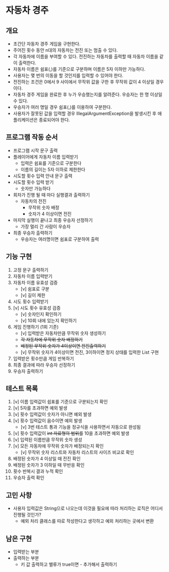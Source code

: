# 자동차 경주
## 개요
- 초간단 자동차 경주 게임을 구현한다.
- 주어진 횟수 동안 n대의 자동차는 전진 또는 멈출 수 있다.
- 각 자동차에 이름을 부여할 수 있다. 전진하는 자동차를 출력할 때 자동차 이름을 같이 출력한다.
- 자동차 이름은 쉼표(,)를 기준으로 구분하며 이름은 5자 이하만 가능하다.
- 사용자는 몇 번의 이동을 할 것인지를 입력할 수 있어야 한다.
- 전진하는 조건은 0에서 9 사이에서 무작위 값을 구한 후 무작위 값이 4 이상일 경우이다.
- 자동차 경주 게임을 완료한 후 누가 우승했는지를 알려준다. 우승자는 한 명 이상일 수 있다.
- 우승자가 여러 명일 경우 쉼표(,)를 이용하여 구분한다.
- 사용자가 잘못된 값을 입력할 경우 IllegalArgumentException을 발생시킨 후 애플리케이션은 종료되어야 한다.

## 프로그램 작동 순서
- 프로그램 시작 문구 출력
- 플레이어에게 자동차 이름 입력받기
  - 입력은 쉼표를 기준으로 구분한다
  - 이름의 길이는 5자 이하로 제한한다
- 시도할 횟수 입력 안내 문구 출력
- 시도할 횟수 입력 받기
  - 숫자만 가능하다
- 회차가 진행 될 때 마다 실행결과 출력하기
  - 자동차의 전진
    - 무작위 숫자 배정
    - 숫자가 4 이상이면 전진
- 마지막 실행이 끝나고 최종 우승자 선정하기
  - 가장 멀리 간 사람이 우승자
- 최종 우승자 출력하기
  - 우승자는 여러명이면 쉼표로 구분하여 출력

## 기능 구현
1. 고정 문구 출력하기
2. 자동차 이름 입력받기
3. 자동차 이름 유효성 검증
   - [v] 쉼표로 구분
   - [v] 길이 제한
4. 시도 횟수 입력받기
5. [v] 시도 횟수 유효성 검증
   - [v] 숫자인지 확인하기
   - [v] 10회 내에 있는지 확인하기
6. 게임 진행하기 (1회 기준)
   - [v] 입력받은 자동차만큼 무작위 숫자 생성하기
   - ~~각 자동차에 무작위 숫자 배정하기~~
   - ~~배정된 무작위 숫자가 4이상이면 전진출력하기~~
   - [v] 무작위 숫자가 4이상이면 전진, 3이하이면 정지 상태를 입력한 List 구현
7. 입력받은 횟수만큼 게임 반복하기
8. 최종 결과에 따라 우승자 선정하기
9. 우승자 출력하기

## 테스트 목록
1. [v] 이름 입력값이 쉽표를 기준으로 구분되는지 확인
2. [v] 5자를 초과하면 예외 발생
3. [v] 횟수 입력값이 숫자가 아니면 예외 발생
4. [v] 횟수 입력값이 음수이면 예외 발생
   - [v] 3번 테스트 통과 기능을 정규식을 사용하면서 자동으로 완성됨
5. [v] 횟수 입력값이 ~~int 자료형의 범위를~~ 10을 초과하면 예외 발생
6. [v] 입력된 이름만큼 무작위 숫자 생성
7. [v] 모든 자동차에 무작위 숫자가 배정되는지 확인
   - [v] 무작위 숫자 리스트와 자동차 리스트의 사이즈 비교로 확인
8. 배정된 숫자가 4 이상일 때 전진 확인
9. 배정된 숫자가 3 이하일 때 무반응 확인
10. 횟수 반복시 결과 누적 확인
11. 우승자 출력 확인

## 고민 사항
- 사용자 입력값은 String으로 나오는데 이것을 필요에 따라 처리하는 로직은 어디서 진행될 것인가?
  - 예외 처리 클래스를 따로 작성한다고 생각하고 예외 처리하는 곳에서 변환

## 남은 구현
- 입력받는 부분
- 출력하는 부분
  - 키 값 출력하고 밸류가 true이면 - 추가해서 출력하기